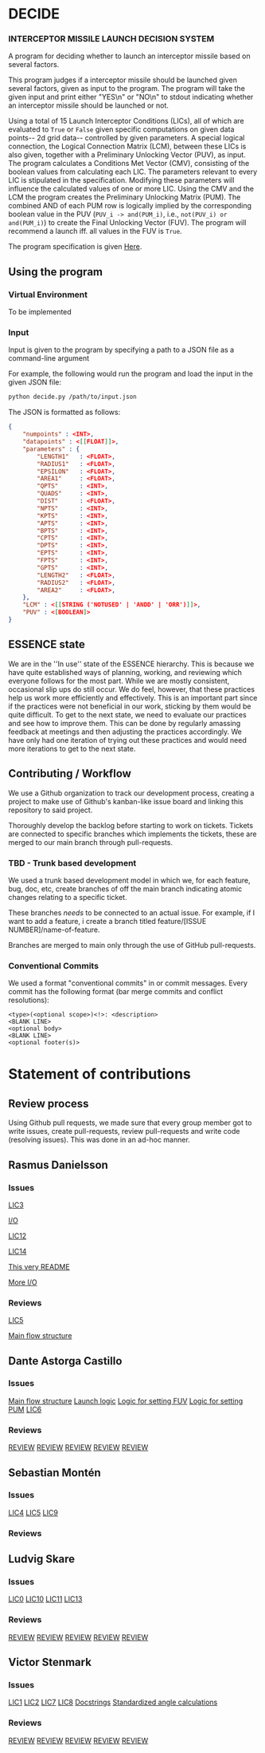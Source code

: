 # DECIDE
### INTERCEPTOR MISSILE LAUNCH DECISION SYSTEM

A program for deciding whether to launch an interceptor missile based on several factors.

This program judges if a interceptor missile should be launched given several factors, given 
as input to the program. The program will take the given input and print either "YES\n" or 
"NO\n" to stdout indicating whether an interceptor missile should be launched or not.

Using a total of 15 Launch Interceptor Conditions (LICs), all of which are evaluated to 
`True` or `False` given specific computations on given data points-- 2d grid data-- controlled
by given parameters. A special logical connection, the Logical Connection Matrix (LCM), between 
these LICs is also given, together with a Preliminary Unlocking Vector (PUV), as input. 
The program calculates a Conditions Met Vector (CMV), consisting of the boolean values from
calculating each LIC. The parameters relevant to every LIC is stipulated in the specification.
Modifying these parameters will influence the calculated values of one or more LIC.
Using the CMV and the LCM the program creates the Preliminary Unlocking Matrix (PUM). The combined 
AND of each PUM row is logically implied by the corresponding boolean value in the PUV 
(`PUV_i -> and(PUM_i)`, i.e., `not(PUV_i) or and(PUM_i)`) to create the Final Unlocking Vector (FUV). 
The program will recommend a launch iff. all values in the FUV is `True`.

The program specification is given [Here](./decide.pdf).

## Using the program

### Virtual Environment
To be implemented

### Input 
Input is given to the program by specifying a path to a JSON file as a command-line argument

For example, the following would run the program and load the input in the given JSON file:
```bash
python decide.py /path/to/input.json
```
The JSON is formatted as follows:

```json
{
    "numpoints" : <INT>,
    "datapoints" : <[[FLOAT]]>,
    "parameters" : {
        "LENGTH1"   : <FLOAT>,
        "RADIUS1"   : <FLOAT>,
        "EPSILON"   : <FLOAT>,
        "AREA1"     : <FLOAT>,
        "QPTS"      : <INT>,
        "QUADS"     : <INT>,
        "DIST"      : <FLOAT>,
        "NPTS"      : <INT>,
        "KPTS"      : <INT>,
        "APTS"      : <INT>,
        "BPTS"      : <INT>,
        "CPTS"      : <INT>,
        "DPTS"      : <INT>,
        "EPTS"      : <INT>,
        "FPTS"      : <INT>,
        "GPTS"      : <INT>,
        "LENGTH2"   : <FLOAT>,
        "RADIUS2"   : <FLOAT>,
        "AREA2"     : <FLOAT>,
    },
    "LCM" : <[[STRING ('NOTUSED' | 'ANDD' | 'ORR')]]>,
    "PUV" : <[BOOLEAN]>
}
```
## ESSENCE state
We are in the ''In use'' state of the ESSENCE hierarchy. This is because we have quite established ways of planning, working, and reviewing which everyone follows for the most part. While we are mostly consistent, occasional slip ups do still occur. We do feel, however, that these practices help us work more efficiently and effectively. This is an important part since if the practices were not beneficial in our work, sticking by them would be quite difficult. To get to the next state, we need to evaluate our practices and see how to improve them. This can be done by regularly amassing feedback at meetings and then adjusting the practices accordingly. We have only had one iteration of trying out these practices and would need more iterations to get to the next state.

## Contributing / Workflow
We use a Github organization to track our development process, creating a project
to make use of Github's kanban-like issue board and linking this repository to said 
project. 

Thoroughly develop the backlog before starting to work on tickets.
Tickets are connected to specific branches which implements the tickets, these are
merged to our main branch through pull-requests.

### TBD - Trunk based development
We used a trunk based development model in which we, for each feature, bug, doc, etc,
create branches of off the main branch indicating atomic changes relating to a specific
ticket. 

These branches *needs* to be connected to an actual issue. For example, if I want
to add a feature, i create a branch titled feature/[ISSUE NUMBER]/name-of-feature.

Branches are merged to main only through the use of GitHub pull-requests.

### Conventional Commits
We used a format "conventional commits" in or commit messages. Every commit has the 
following format (bar merge commits and conflict resolutions):

```
<type>(<optional scope>)<!>: <description>
<BLANK LINE>
<optional body>
<BLANK LINE>
<optional footer(s)>
```


# Statement of contributions

## Review process 
Using Github pull requests, we made sure that every group member got to write issues,
create pull-requests, review pull-requests and write code (resolving issues). This 
was done in an ad-hoc manner.

## Rasmus Danielsson
### Issues 
[LIC3](https://github.com/KTH-DD2480-Fundsoft/assignment-1/issues/8)

[I/O](https://github.com/KTH-DD2480-Fundsoft/assignment-1/issues/17)

[LIC12](https://github.com/KTH-DD2480-Fundsoft/assignment-1/issues/26)

[LIC14](https://github.com/KTH-DD2480-Fundsoft/assignment-1/issues/28)

[This very README](https://github.com/KTH-DD2480-Fundsoft/assignment-1/issues/38)

[More I/O](https://github.com/KTH-DD2480-Fundsoft/assignment-1/issues/39)

### Reviews
[LIC5](https://github.com/KTH-DD2480-Fundsoft/assignment-1/pull/43)

[Main flow structure](https://github.com/KTH-DD2480-Fundsoft/assignment-1/pull/35)

## Dante Astorga Castillo
### Issues
[Main flow structure](https://github.com/KTH-DD2480-Fundsoft/assignment-1/issues/33)
[Launch logic](https://github.com/KTH-DD2480-Fundsoft/assignment-1/issues/24)
[Logic for setting FUV](https://github.com/KTH-DD2480-Fundsoft/assignment-1/issues/22)
[Logic for setting PUM](https://github.com/KTH-DD2480-Fundsoft/assignment-1/issues/19)
[LIC6](https://github.com/KTH-DD2480-Fundsoft/assignment-1/issues/11)
### Reviews 
[REVIEW](https://github.com/KTH-DD2480-Fundsoft/assignment-1/pull/)
[REVIEW](https://github.com/KTH-DD2480-Fundsoft/assignment-1/pull/)
[REVIEW](https://github.com/KTH-DD2480-Fundsoft/assignment-1/pull/)
[REVIEW](https://github.com/KTH-DD2480-Fundsoft/assignment-1/pull/)
[REVIEW](https://github.com/KTH-DD2480-Fundsoft/assignment-1/pull/)
## Sebastian Montén
### Issues
[LIC4](https://github.com/KTH-DD2480-Fundsoft/assignment-1/issues/21)
[LIC5](https://github.com/KTH-DD2480-Fundsoft/assignment-1/issues/10)
[LIC9](https://github.com/KTH-DD2480-Fundsoft/assignment-1/issues/9)
### Reviews
## Ludvig Skare
### Issues
[LIC0](https://github.com/KTH-DD2480-Fundsoft/assignment-1/issues/5)
[LIC10](https://github.com/KTH-DD2480-Fundsoft/assignment-1/issues/23)
[LIC11](https://github.com/KTH-DD2480-Fundsoft/assignment-1/issues/25)
[LIC13](https://github.com/KTH-DD2480-Fundsoft/assignment-1/issues/27)
### Reviews
[REVIEW](https://github.com/KTH-DD2480-Fundsoft/assignment-1/pull/)
[REVIEW](https://github.com/KTH-DD2480-Fundsoft/assignment-1/pull/)
[REVIEW](https://github.com/KTH-DD2480-Fundsoft/assignment-1/pull/)
[REVIEW](https://github.com/KTH-DD2480-Fundsoft/assignment-1/pull/)
[REVIEW](https://github.com/KTH-DD2480-Fundsoft/assignment-1/pull/)
## Victor Stenmark
### Issues
[LIC1](https://github.com/KTH-DD2480-Fundsoft/assignment-1/issues/6)
[LIC2](https://github.com/KTH-DD2480-Fundsoft/assignment-1/issues/7)
[LIC7](https://github.com/KTH-DD2480-Fundsoft/assignment-1/issues/12)
[LIC8](https://github.com/KTH-DD2480-Fundsoft/assignment-1/issues/20)
[Docstrings](https://github.com/KTH-DD2480-Fundsoft/assignment-1/issues/29)
[Standardized angle calculations](https://github.com/KTH-DD2480-Fundsoft/assignment-1/issues/51)
### Reviews
[REVIEW](https://github.com/KTH-DD2480-Fundsoft/assignment-1/pull/)
[REVIEW](https://github.com/KTH-DD2480-Fundsoft/assignment-1/pull/)
[REVIEW](https://github.com/KTH-DD2480-Fundsoft/assignment-1/pull/)
[REVIEW](https://github.com/KTH-DD2480-Fundsoft/assignment-1/pull/)
[REVIEW](https://github.com/KTH-DD2480-Fundsoft/assignment-1/pull/)
